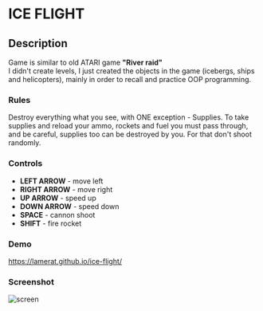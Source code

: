 # ICE FLIGHT
## Description
Game is similar to old ATARI game __"River raid"__\
I didn't create levels, I just created the objects in the game (icebergs, ships and helicopters), mainly in order to recall and practice OOP programming.

### Rules
Destroy everything what you see, with ONE exception - Supplies. To take supplies and reload your ammo, rockets and fuel you must pass through, and be careful, supplies too can be destroyed by you. For that don't shoot randomly.

### Controls
* __LEFT ARROW__ - move left
* __RIGHT ARROW__ - move right
* __UP ARROW__ - speed up
* __DOWN ARROW__ - speed down
* __SPACE__ - cannon shoot
* __SHIFT__ - fire rocket

### Demo
https://lamerat.github.io/ice-flight/

### Screenshot
![screen](./screenshoot.png)
